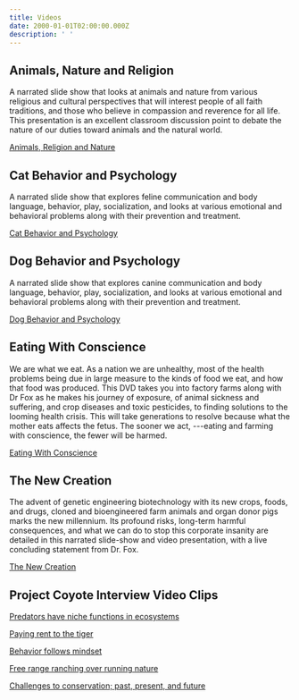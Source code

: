 ```yaml
---
title: Videos
date: 2000-01-01T02:00:00.000Z
description: ' '
---
```

##  Animals, Nature and Religion

A narrated slide show that looks at animals and nature from various religious and cultural perspectives that will interest people of all faith traditions, and those who believe in compassion and reverence for all life. This presentation is an excellent classroom discussion point to debate the nature of our duties toward animals and the natural world.

[Animals, Religion and Nature](https://www.youtube.com/watch?v=SSa_hHjQpZw)

## Cat Behavior and Psychology

A narrated slide show that explores feline communication and body language, behavior, play, socialization, and looks at  various emotional and behavioral problems along with their prevention and treatment.

[Cat Behavior and Psychology](https://www.youtube.com/watch?v=937DJ1kbSTY)

## Dog Behavior and Psychology

A narrated slide show that explores canine communication and body language, behavior, play, socialization, and looks at  various emotional and behavioral problems along with their prevention and treatment.

[Dog Behavior and Psychology](https://www.youtube.com/watch?v=8go52EF_kE0)

## Eating With Conscience

We are what we eat. As a nation we are unhealthy, most of the health problems being due in large measure to the kinds of food we eat, and how that food was produced. This DVD takes you into factory farms along with Dr Fox as he makes his journey of exposure, of animal sickness and suffering, and crop diseases and toxic pesticides, to finding solutions to the looming health crisis. This will take generations to resolve because what the mother eats affects the fetus. The sooner we act, ---eating and farming with conscience, the fewer will be harmed.

[Eating With Conscience](https://www.youtube.com/watch?v=IxnXdf-NqFg)

## The New Creation

The advent of genetic engineering biotechnology with its new crops, foods, and drugs, cloned and bioengineered farm animals and organ donor pigs marks the new millennium. Its profound risks, long-term harmful consequences, and what we can do to stop this corporate insanity are detailed in this narrated slide-show and video presentation, with a live concluding statement from Dr. Fox.

[The New Creation](https://www.youtube.com/watch?v=nCXBAGvlHV4)

## Project Coyote Interview Video Clips

[Predators have niche functions in ecosystems](http://www.projectcoyote.org/mediaroom/videos/connections-between-indiscriminate-killing-and-spread-of-disease-and-ecological-collapse/)

[Paying rent to the tiger](http://www.projectcoyote.org/mediaroom/videos/the-meaning-and-value-of-coexisting-with-predators/)

[Behavior follows mindset](http://www.projectcoyote.org/mediaroom/videos/considering-the-motivations-and-psychologies-of-people-who-kill-wild-animals/)

[Free range ranching over running nature](http://www.projectcoyote.org/mediaroom/videos/alternatives-to-lethal-predator-control-used-to-support-ranching/)

[Challenges to conservation; past, present, and future](http://www.projectcoyote.org/mediaroom/videos/in-conversation-michael-fox-camilla-fox/)